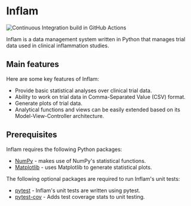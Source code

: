 # Inflam

![Continuous Integration build in GitHub Actions](https://github.com/marvelousjibogu/python-intermediate-inflammation/workflows/CI/badge.svg?branch=main)

Inflam is a data management system written in Python
that manages trial data used in clinical inflammation studies.

## Main features

Here are some key features of Inflam:

- Provide basic statistical analyses over clinical trial data.
- Ability to work on trial data in Comma-Separated Value (CSV) format.
- Generate plots of trial data.
- Analytical functions and views can be easily extended based on
  its Model-View-Controller architecture.

## Prerequisites

Inflam requires the following Python packages:

- [NumPy](https://www.numpy.org/) - makes use of NumPy's statistical functions.
- [Matplotlib](https://matplotlib.org/stable/index.html) -
  uses Matplotlib to generate statistical plots.

The following optional packages are required to run Inflam's unit tests:

- [pytest](https://docs.pytest.org/en/stable/) -
  Inflam's unit tests are written using pytest.
- [pytest-cov](https://pypi.org/project/pytest-cov/) -
  Adds test coverage stats to unit testing.
